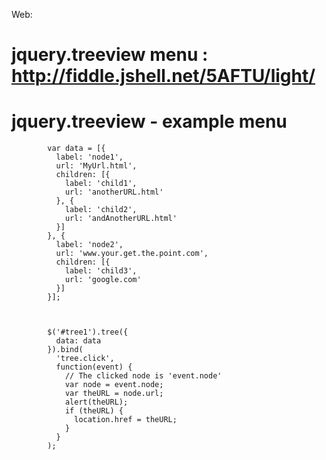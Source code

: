 Web:

# jquery.treeview menu : http://fiddle.jshell.net/5AFTU/light/
# jquery.treeview - example menu


            var data = [{
              label: 'node1',
              url: 'MyUrl.html',
              children: [{
                label: 'child1',
                url: 'anotherURL.html'
              }, {
                label: 'child2',
                url: 'andAnotherURL.html'
              }]
            }, {
              label: 'node2',
              url: 'www.your.get.the.point.com',
              children: [{
                label: 'child3',
                url: 'google.com'
              }]
            }];



            $('#tree1').tree({
              data: data
            }).bind(
              'tree.click',
              function(event) {
                // The clicked node is 'event.node'
                var node = event.node;
                var theURL = node.url;
                alert(theURL);
                if (theURL) {
                  location.href = theURL;
                }
              }
            );
